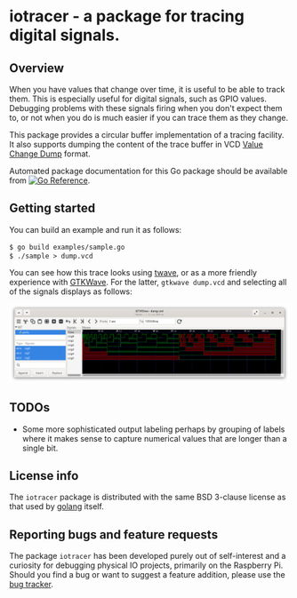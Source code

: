 # iotracer - a package for tracing digital signals.

## Overview

When you have values that change over time, it is useful to be able to
track them. This is especially useful for digital signals, such as
GPIO values. Debugging problems with these signals firing when you
don't expect them to, or not when you do is much easier if you can
trace them as they change.

This package provides a circular buffer implementation of a tracing
facility. It also supports dumping the content of the trace buffer in
VCD [Value Change
Dump](https://en.wikipedia.org/wiki/Value_change_dump) format.

Automated package documentation for this Go package should be
available from [![Go
Reference](https://pkg.go.dev/badge/zappem.net/pub/io/iotracer.svg)](https://pkg.go.dev/zappem.net/pub/io/iotracer).

## Getting started

You can build an example and run it as follows:
```
$ go build examples/sample.go
$ ./sample > dump.vcd
```

You can see how this trace looks using
[twave](https://github.com/tinkerator/twave), or as a more friendly
experience with [GTKWave](https://gtkwave.sourceforge.net/). For the
latter, `gtkwave dump.vcd` and selecting all of the signals displays
as follows:

![GTKWave rendering of this `dump.vcd` file.](screenshot.png)

## TODOs

- Some more sophisticated output labeling perhaps by grouping of
  labels where it makes sense to capture numerical values that are
  longer than a single bit.

## License info

The `iotracer` package is distributed with the same BSD 3-clause license
as that used by [golang](https://golang.org/LICENSE) itself.

## Reporting bugs and feature requests

The package `iotracer` has been developed purely out of self-interest and
a curiosity for debugging physical IO projects, primarily on the
Raspberry Pi. Should you find a bug or want to suggest a feature
addition, please use the [bug
tracker](https://github.com/tinkerator/iotracer/issues).
